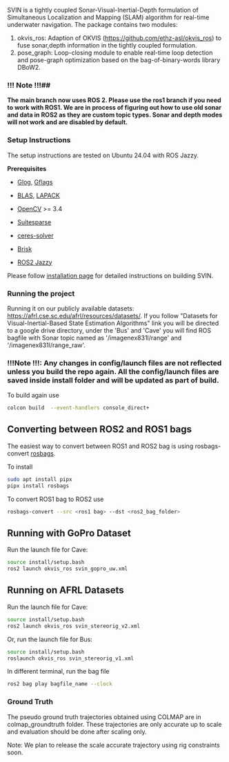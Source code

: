 SVIN is a tightly coupled Sonar-Visual-Inertial-Depth formulation of Simultaneous Localization and Mapping (SLAM) algorithm for real-time underwater navigation. The package contains two modules:

1. okvis_ros: Adaption of OKVIS (<https://github.com/ethz-asl/okvis_ros>) to fuse sonar,depth information in the tightly coupled formulation. 
2. pose_graph:  Loop-closing module to enable real-time loop detection and pose-graph optimization based on the bag-of-binary-words library DBoW2.


### !!! Note !!!##

**The main branch now uses ROS 2. Please use the ros1 branch if you need to work with ROS1. We are in process of figuring out how to use old sonar and data in ROS2 as they are custom topic types. Sonar and depth modes will not work and are disabled by default.**

### Setup Instructions ###

The setup instructions are tested on Ubuntu 24.04 with ROS Jazzy. 

**Prerequisites**

- [Glog](http://rpg.ifi.uzh.ch/docs/glog.html), [Gflags](https://gflags.github.io/gflags/)

- [BLAS](https://www.netlib.org/blas/), [LAPACK](https://www.netlib.org/lapack/)
- [OpenCV](https://github.com/opencv/opencv) >= 3.4
- [Suitesparse](https://people.engr.tamu.edu/davis/suitesparse.html)
- [ceres-solver](https://github.com/ceres-solver/ceres-solver/tree/master)
- [Brisk](https://ieeexplore.ieee.org/document/6126542)
- [ROS2 Jazzy](https://docs.ros.org/en/jazzy/index.html) 

Please follow [installation page](install.md) for detailed instructions on building SVIN.

### Running the project ###

Running it on our publicly available datasets: <https://afrl.cse.sc.edu/afrl/resources/datasets/>. If you follow "Datasets for Visual-Inertial-Based State Estimation Algorithms" link you will be directed to a google drive directory,  under the 'Bus' and 'Cave' you will find ROS bagfile with Sonar topic named as '/imagenex831l/range' and  '/imagenex831l/range_raw'.

### !!!Note !!!: Any changes in config/launch files are not reflected unless you build the repo again. All the config/launch files are saved inside install folder and will be updated as part of build. ###

To build again use
```bash
colcon build  --event-handlers console_direct+
```

## Converting between ROS2 and ROS1 bags
The easiest way to convert between ROS1 and ROS2 bag is using rosbags-convert [rosbags](https://gitlab.com/ternaris/rosbags).

To install
```bash
sudo apt install pipx
pipx install rosbags
```

To convert ROS1 bag to ROS2 use
```bash
rosbags-convert --src <ros1 bag> --dst <ros2_bag_folder>
```

## Running with GoPro Dataset ## 
Run the launch file for Cave:

```bash
source install/setup.bash
ros2 launch okvis_ros svin_gopro_uw.xml
```

## Running on AFRL Datasets ##
Run the launch file for Cave:

```bash
source install/setup.bash
ros2 launch okvis_ros svin_stereorig_v2.xml
```
Or, run the launch file for Bus:
```bash
source install/setup.bash
roslaunch okvis_ros svin_stereorig_v1.xml
```


In different terminal, run the bag file
```bash
ros2 bag play bagfile_name --clock
```

### Ground Truth ###
The pseudo ground truth trajectories obtained using COLMAP are in colmap_groundtruth folder. These trajectories are only accurate up to scale and evaluation should be done after scaling only.

Note: We plan to release the scale accurate trajectory using rig constraints soon.
